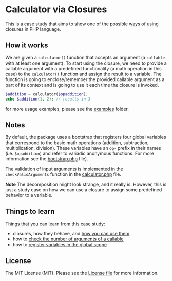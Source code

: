 # Calculator via Closures

This is a case study that aims to show one of the possible ways of using closures in PHP language.
 

## How it works
 
We are given a `calculator()` function that accepts an argument (a `callable` with at least one argument). To start
using the closure, we need to provide a callable argument with a predefined functionality (a math operation in this
case) to the `calculator()` function and assign the result to a variable. The function is going to enclose/remember
the provided callable argument as a part of its context and is going to use it each time the closure is invoked.

```php
$addition = calculator($opaddition);
echo $addition(1, 2); // results in 3
```
for more usage examples, please see the [examples](examples/) folder.


## Notes

By default, the package uses a bootstrap that registers four global variables that correspond to the basic math operations
(addition, subtraction, multiplication, division). These variables have an `op-` prefix in their names (i.e. `$opaddition`)
and refer to variadic anonymous functions. For more information see the [bootstrap.php](src/Operations/bootstrap.php) file).

The validation of input arguments is implemented in the `checkValidArguments` function in the [calculator.php](src/calculator.php) file.

**Note** The decomposition might look strange, and it really is. However, this is just a study case on how we can use a closure
to assign some predefined behavior to a variable.


## Things to learn

[//]: # (@todo don't forget to update the line numbers)
Things that you can learn from this case study:
- closures, how they behave, and [how you can use them](src/calculator.php#L16)
- how to [check the number of arguments of a callable](src/calculator.php#L25)
- how to [register variables in the global scope](src/Operations/bootstrap.php#L32)


## License

The MIT License (MIT). Please see the [License file](LICENSE.md) for more information.